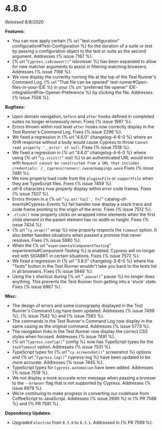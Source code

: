 # 4.8.0

*Released 6/8/2020*

**Features:**

- You can now apply certain {% url "test configuration" configuration#Test-Configuration %} for the duration of a suite or test by passing a configuration object to the test or suite as the second argument. Addresses {% issue 7167 %}.
- {% url "`Cypress.isBrowser()`" isbrowser %} has been expanded to allow for new matcher arguments to assist in filtering matching browsers. Addresses {% issue 7168 %}.
- We now display the currently running file at the top of the Test Runner's Command Log. {% url "That file can be opened" test-runner#Open-files-in-your-IDE %} in your {% url "preferred file opener" IDE-integration#File-Opener-Preference %} by clicking the file. Addresses {% issue 7506 %}.

**Bugfixes:**

- Upon domain navigation, `before` and `after` hooks defined in completed suites no longer erroneously rerun. Fixes {% issue 1987 %}.
- Errors thrown within root level `after` hooks now correctly display in the Test Runner's Command Log. Fixes {% issue 2296 %}.
- We fixed a regression in {% url "4.6.0" changelog-4-6-0 %} where an XHR response without a body would cause Cypress to throw `Cannot read property '__error' of null`. Fixes {% issue 7518 %}.
- We fixed a regression in {% url "4.6.0" changelog-4-6-0 %} where using {% url "`cy.visit()`" visit %} to an authenticated URL would error with `Request cannot be constructed from a URL that includes credentials: /__cypress/runner/./wasm/mappings.wasm` Fixes {% issue 7481 %}.
- We now properly load code from the `pluginsFile` or `supportFile` when they are TypeScript files. Fixes {% issue 7459 %}.
- utf-8 characters now properly display within error code frames. Fixes {% issue 7507 %}.
- Errors thrown in a {% url "`cy.on('fail', fn)`" catalog-of-events#Cypress-Events %} fail handler now display a stack trace and code frame pointing to the origin of the error. Fixes {% issue 7512 %}.
- `.click()` now properly clicks on wrapped inline elements when the first child element in the parent element has no width or height. Fixes {% issue 7434 %}.
- {% url "`cy.wrap()`" wrap %} now properly respects the `timeout` option. It also better handles situations when passed a promise that never resolves. Fixes {% issue 5980 %}.
- When the {% url "`experimentalComponentTesting`" experiments#Component-Testing %} is enabled, Cypress will no longer exit with SIGABRT in certain situations. Fixes {% issue 7572 %}.
- We fixed a regression in {% url "3.8.0" changelog-3-8-0 %} where the "Tests" button in the Test Runner wouldn't take you back to the tests list in all browsers. Fixes {% issue 5948 %}.
- Using the `S` shortcut during {% url "`.pause()`" pause %} no longer does anything. This prevents the Test Runner from getting into a 'stuck' state. Fixes {% issue 6867 %}.

**Misc:**

- The design of errors and some iconography displayed in the Test Runner's Command Log have been updated. Addresses {% issue 7499 %}, {% issue 7542 %} and {% issue 7563 %}.
- The commands in the Test Runner's Command Log now display in the same casing as the original command. Addresses {% issue 5773 %}.
- The navigation links in the Test Runner now display the correct CSS styles when focused. Addresses {% issue 7491 %}.
- {% url "`Cypress.config()`" config %} now has TypeScript types for the `taskTimeout` option. Addresses {% issue 7531 %}.
- TypeScript types for {% url "`cy.screenshot()`" screenshot %} options and {% url "`Cypress.log()`" cypress-log %} have been updated to be more accurate. Addresses {% issue 7445 %}.
- TypeScript types for `Cypress.automation` have been added. Addresses {% issue 7519 %}.
- We not display a more accurate error message when passing a browser to the `--browser` flag that is not supported by Cypress. Addresses {% issue 6979 %}.
- We're continuing to make progress in converting our codebase from CoffeeScript to JavaScript. Addresses {% issue 2690 %} in {% PR 7588 %} and {% PR 7591 %}.

**Dependency Updates:**

- Upgraded `electron` from `8.3.0` to `8.3.1`. Addressed in {% PR 7599 %}.
